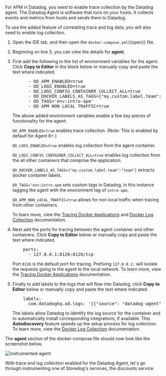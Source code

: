 For APM in Datadog, you need to enable trace collection by the Datadog agent. The Datadog Agent is software that runs on your hosts. It collects events and metrics from hosts and sends them to Datadog.

To use the added feature of correlating trace and log data, you will also need to enable log collection. 

1. Open the IDE tab, and then open the `docker-compose.yml`{{open}} file.

2. Beginning on line 3, you can view the details for **agent**. 

3. First add the following to the list of environment variables for the agent. Click **Copy to Editor** in the block below or manually copy and paste the text where indicated. 

    <pre class="file" data-filename="docker-compose.yml" data-target="insert" data-marker="# add agent env variables">
         - DD_APM_ENABLED=true
         - DD_LOGS_ENABLED=true
         - DD_LOGS_CONFIG_CONTAINER_COLLECT_ALL=true
         - DD_DOCKER_LABELS_AS_TAGS={"my.custom.label.team":"team"}
         - DD_TAGS='env:intro-apm'
         - DD_APM_NON_LOCAL_TRAFFIC=true</pre> 

    The above added environment variables enable a few key pieces of functionality for the agent:

    `DD_APM_ENABLED=true` enables trace collection. (Note: This is enabled by default for Agent 6+.) 

    `DD_LOGS_ENABLED=true` enables log collection from the agent container. 
    
    `DD_LOGS_CONFIG_CONTAINER_COLLECT_ALL=true` enables log collection from the all other containers that comprise the application.

    `DD_DOCKER_LABELS_AS_TAGS={"my.custom.label.team":"team"}` extracts docker container labels.

    `DD_TAGS='env:intro-apm` sets custom tags in Datadog, in this instance tagging the agent with the environment tag of `intro-apm`.

    `DD_APM_NON_LOCAL_TRAFFIC=true` allows for non local traffic when tracing from other containers.
    
    To learn more, view the <a href="https://docs.datadoghq.com/agent/docker/?tab=standard#optional-collection-agents" target="_blank">Tracing Docker Applications</a> and <a href="https://docs.datadoghq.com/agent/docker/log/?tab=dockercompose#one-step-install-to-collect-all-the-container-logs" target="_blank">Docker Log Collection</a> documentation.

4. Next add the ports for tracing between the agent container and other containers. Click **Copy to Editor** below or manually copy and paste the text where indicated.

    <pre class="file" data-filename="docker-compose.yml" data-target="insert" data-marker="# add agent trace port">
       ports:
         - 127.0.0.1:8126:8126/tcp</pre> 
    
    Port `8126` is the default port for tracing. Prefixing `127.0.0.1:` will isolate the requests going to the agent to the local network. To learn more, view the <a href="https://docs.datadoghq.com/agent/docker/apm/?tab=java#tracing-from-the-host" target="_blank">Tracing Docker Applications</a> documentation. 

5. Finally to add labels to the logs that will flow into Datadog, click **Copy to Editor** below or manually copy and paste the text where indicated.

    <pre class="file" data-filename="docker-compose.yml" data-target="insert" data-marker="# add agent log labels">
       labels:
         com.datadoghq.ad.logs: '[{"source": "datadog-agent", "service": "agent"}]'</pre>
    
    The labels allow Datadog to identify the log source for the container and to automatically install corresponding integrations, if available. This **Autodiscovery** feature speeds up the setup process for log collection. To learn more, view the <a href="https://docs.datadoghq.com/agent/docker/log/?tab=dockercompose#activate-log-integrations" target="_blank">Docker Log Collection</a> documentation. 

The **agent** section of the docker-compose file should now look like the screenshot below. 
    
  ![instrumented-agent](instrumentapp2/assets/instrumented-agent.png)

With trace and log collection enabled for the Datadog Agent, let's go through instrumenting one of Storedog's services, the discounts service.
